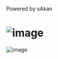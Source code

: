 Powered by sAkan
# ![image](https://github.com/selahattinakan/ApiWithJwt/assets/96791494/d47dbc84-183e-49fb-9f88-0228534593b1)

![image](https://github.com/selahattinakan/ApiWithJwt/assets/96791494/7166c405-4335-4be6-be59-d3351beb249c)
